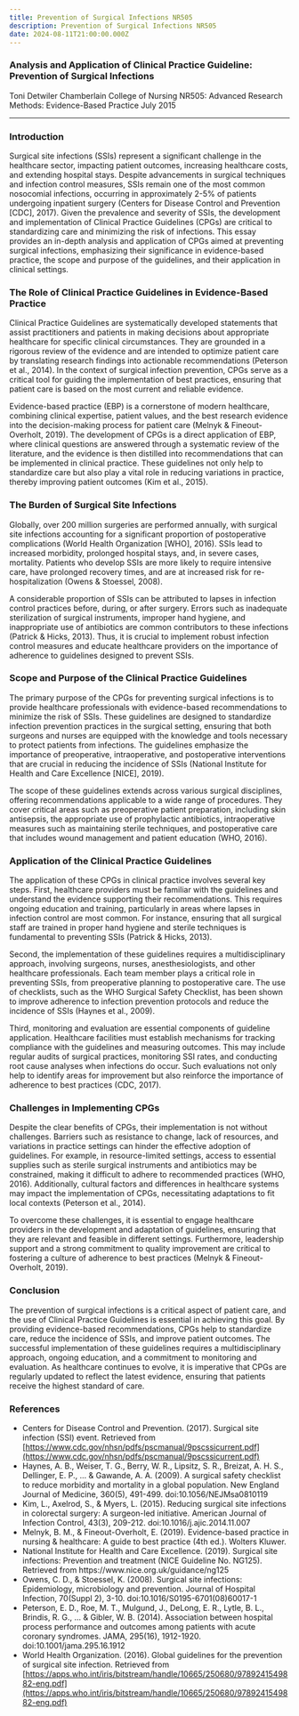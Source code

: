 ```yaml
---
title: Prevention of Surgical Infections NR505
description: Prevention of Surgical Infections NR505
date: 2024-08-11T21:00:00.000Z
---
```


### Analysis and Application of Clinical Practice Guideline: Prevention of Surgical Infections

Toni Detwiler
Chamberlain College of Nursing
NR505: Advanced Research Methods: Evidence-Based Practice
July 2015

***

### Introduction

Surgical site infections (SSIs) represent a significant challenge in the healthcare sector, impacting patient outcomes, increasing healthcare costs, and extending hospital stays. Despite advancements in surgical techniques and infection control measures, SSIs remain one of the most common nosocomial infections, occurring in approximately 2-5% of patients undergoing inpatient surgery (Centers for Disease Control and Prevention \[CDC], 2017). Given the prevalence and severity of SSIs, the development and implementation of Clinical Practice Guidelines (CPGs) are critical to standardizing care and minimizing the risk of infections. This essay provides an in-depth analysis and application of CPGs aimed at preventing surgical infections, emphasizing their significance in evidence-based practice, the scope and purpose of the guidelines, and their application in clinical settings.

### The Role of Clinical Practice Guidelines in Evidence-Based Practice

Clinical Practice Guidelines are systematically developed statements that assist practitioners and patients in making decisions about appropriate healthcare for specific clinical circumstances. They are grounded in a rigorous review of the evidence and are intended to optimize patient care by translating research findings into actionable recommendations (Peterson et al., 2014). In the context of surgical infection prevention, CPGs serve as a critical tool for guiding the implementation of best practices, ensuring that patient care is based on the most current and reliable evidence.

Evidence-based practice (EBP) is a cornerstone of modern healthcare, combining clinical expertise, patient values, and the best research evidence into the decision-making process for patient care (Melnyk & Fineout-Overholt, 2019). The development of CPGs is a direct application of EBP, where clinical questions are answered through a systematic review of the literature, and the evidence is then distilled into recommendations that can be implemented in clinical practice. These guidelines not only help to standardize care but also play a vital role in reducing variations in practice, thereby improving patient outcomes (Kim et al., 2015).

### The Burden of Surgical Site Infections

Globally, over 200 million surgeries are performed annually, with surgical site infections accounting for a significant proportion of postoperative complications (World Health Organization \[WHO], 2016). SSIs lead to increased morbidity, prolonged hospital stays, and, in severe cases, mortality. Patients who develop SSIs are more likely to require intensive care, have prolonged recovery times, and are at increased risk for re-hospitalization (Owens & Stoessel, 2008).

A considerable proportion of SSIs can be attributed to lapses in infection control practices before, during, or after surgery. Errors such as inadequate sterilization of surgical instruments, improper hand hygiene, and inappropriate use of antibiotics are common contributors to these infections (Patrick & Hicks, 2013). Thus, it is crucial to implement robust infection control measures and educate healthcare providers on the importance of adherence to guidelines designed to prevent SSIs.

### Scope and Purpose of the Clinical Practice Guidelines

The primary purpose of the CPGs for preventing surgical infections is to provide healthcare professionals with evidence-based recommendations to minimize the risk of SSIs. These guidelines are designed to standardize infection prevention practices in the surgical setting, ensuring that both surgeons and nurses are equipped with the knowledge and tools necessary to protect patients from infections. The guidelines emphasize the importance of preoperative, intraoperative, and postoperative interventions that are crucial in reducing the incidence of SSIs (National Institute for Health and Care Excellence \[NICE], 2019).

The scope of these guidelines extends across various surgical disciplines, offering recommendations applicable to a wide range of procedures. They cover critical areas such as preoperative patient preparation, including skin antisepsis, the appropriate use of prophylactic antibiotics, intraoperative measures such as maintaining sterile techniques, and postoperative care that includes wound management and patient education (WHO, 2016).

### Application of the Clinical Practice Guidelines

The application of these CPGs in clinical practice involves several key steps. First, healthcare providers must be familiar with the guidelines and understand the evidence supporting their recommendations. This requires ongoing education and training, particularly in areas where lapses in infection control are most common. For instance, ensuring that all surgical staff are trained in proper hand hygiene and sterile techniques is fundamental to preventing SSIs (Patrick & Hicks, 2013).

Second, the implementation of these guidelines requires a multidisciplinary approach, involving surgeons, nurses, anesthesiologists, and other healthcare professionals. Each team member plays a critical role in preventing SSIs, from preoperative planning to postoperative care. The use of checklists, such as the WHO Surgical Safety Checklist, has been shown to improve adherence to infection prevention protocols and reduce the incidence of SSIs (Haynes et al., 2009).

Third, monitoring and evaluation are essential components of guideline application. Healthcare facilities must establish mechanisms for tracking compliance with the guidelines and measuring outcomes. This may include regular audits of surgical practices, monitoring SSI rates, and conducting root cause analyses when infections do occur. Such evaluations not only help to identify areas for improvement but also reinforce the importance of adherence to best practices (CDC, 2017).

### Challenges in Implementing CPGs

Despite the clear benefits of CPGs, their implementation is not without challenges. Barriers such as resistance to change, lack of resources, and variations in practice settings can hinder the effective adoption of guidelines. For example, in resource-limited settings, access to essential supplies such as sterile surgical instruments and antibiotics may be constrained, making it difficult to adhere to recommended practices (WHO, 2016). Additionally, cultural factors and differences in healthcare systems may impact the implementation of CPGs, necessitating adaptations to fit local contexts (Peterson et al., 2014).

To overcome these challenges, it is essential to engage healthcare providers in the development and adaptation of guidelines, ensuring that they are relevant and feasible in different settings. Furthermore, leadership support and a strong commitment to quality improvement are critical to fostering a culture of adherence to best practices (Melnyk & Fineout-Overholt, 2019).

### Conclusion

The prevention of surgical infections is a critical aspect of patient care, and the use of Clinical Practice Guidelines is essential in achieving this goal. By providing evidence-based recommendations, CPGs help to standardize care, reduce the incidence of SSIs, and improve patient outcomes. The successful implementation of these guidelines requires a multidisciplinary approach, ongoing education, and a commitment to monitoring and evaluation. As healthcare continues to evolve, it is imperative that CPGs are regularly updated to reflect the latest evidence, ensuring that patients receive the highest standard of care.

### References

* Centers for Disease Control and Prevention. (2017). Surgical site infection (SSI) event. Retrieved from [https://www.cdc.gov/nhsn/pdfs/pscmanual/9pscssicurrent.pdf](https://www.cdc.gov/nhsn/pdfs/pscmanual/9pscssicurrent.pdf)
* Haynes, A. B., Weiser, T. G., Berry, W. R., Lipsitz, S. R., Breizat, A. H. S., Dellinger, E. P., ... & Gawande, A. A. (2009). A surgical safety checklist to reduce morbidity and mortality in a global population. New England Journal of Medicine, 360(5), 491-499. doi:10.1056/NEJMsa0810119
* Kim, L., Axelrod, S., & Myers, L. (2015). Reducing surgical site infections in colorectal surgery: A surgeon-led initiative. American Journal of Infection Control, 43(3), 209-212. doi:10.1016/j.ajic.2014.11.007
* Melnyk, B. M., & Fineout-Overholt, E. (2019). Evidence-based practice in nursing & healthcare: A guide to best practice (4th ed.). Wolters Kluwer.
* National Institute for Health and Care Excellence. (2019). Surgical site infections: Prevention and treatment (NICE Guideline No. NG125). Retrieved from https\://www\.nice.org.uk/guidance/ng125
* Owens, C. D., & Stoessel, K. (2008). Surgical site infections: Epidemiology, microbiology and prevention. Journal of Hospital Infection, 70(Suppl 2), 3-10. doi:10.1016/S0195-6701(08)60017-1
* Peterson, E. D., Roe, M. T., Mulgund, J., DeLong, E. R., Lytle, B. L., Brindis, R. G., ... & Gibler, W. B. (2014). Association between hospital process performance and outcomes among patients with acute coronary syndromes. JAMA, 295(16), 1912-1920. doi:10.1001/jama.295.16.1912
* World Health Organization. (2016). Global guidelines for the prevention of surgical site infection. Retrieved from [https://apps.who.int/iris/bitstream/handle/10665/250680/9789241549882-eng.pdf](https://apps.who.int/iris/bitstream/handle/10665/250680/9789241549882-eng.pdf)
